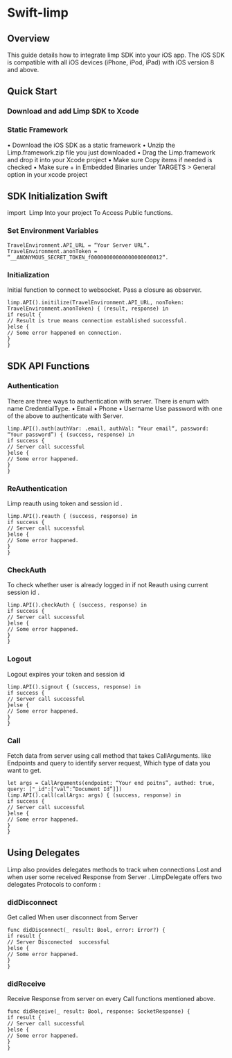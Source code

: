 
# Swift-limp

## Overview

This guide details how to integrate limp SDK into your iOS app. The iOS SDK is compatible with all iOS devices (iPhone, iPod, iPad) with iOS version 8 and above.

## Quick Start

### Download and add Limp SDK to Xcode
### Static Framework
•    Download the iOS SDK as a static framework
•    Unzip the Limp.framework.zip file you just downloaded
•    Drag the Limp.framework and drop it into your Xcode project
•    Make sure Copy items if needed is checked
•    Make sure  + in Embedded Binaries under TARGETS > General option in your xcode project

## SDK Initialization Swift

import  Limp Into your project To Access Public functions.

### Set Environment Variables 
```
TravelEnvironment.API_URL = “Your Server URL“.
TravelEnvironment.anonToken = “__ANONYMOUS_SECRET_TOKEN_f00000000000000000000012“.
```
### Initialization

Initial function to connect to websocket. Pass a closure as observer.
```
limp.API().initilize(TravelEnvironment.API_URL, nonToken: TravelEnvironment.anonToken) { (result, response) in
if result {
// Result is true means connection established successful.
}else {
// Some error happened on connection.
}
}
```

## SDK API Functions

### Authentication

There are three ways to authentication with server. There is enum with name CredentialType.
•    Email
•    Phone 
•    Username
Use password with one of the above to authenticate  with Server.

```
limp.API().auth(authVar: .email, authVal: “Your email“, password: “Your password”) { (success, response) in 
if success {
// Server call successful
}else {
// Some error happened.
}
}
```


### ReAuthentication

Limp  reauth using  token and  session id .
```
limp.API().reauth { (success, response) in
if success {
// Server call successful
}else {
// Some error happened.
}
}
```

### CheckAuth

To check whether user is already logged in  if not Reauth using current session id .

```
limp.API().checkAuth { (success, response) in
if success {
// Server call successful
}else {
// Some error happened.
}
}
```



### Logout

Logout expires your token and session id 

```
limp.API().signout { (success, response) in 
if success {
// Server call successful
}else {
// Some error happened.
}
}
```

### Call

Fetch data from server using call method that takes CallArguments. like Endpoints and query to identify server request, Which type of data you want to get.

```
let args = CallArguments(endpoint: “Your end poitns”, authed: true,
query: ["_id":["val”:”Document Id”]])
limp.API().call(callArgs: args) { (success, response) in
if success {
// Server call successful
}else {
// Some error happened.
}
}
```

## Using Delegates

Limp  also provides delegates methods to track when connections Lost and when user some received Response from Server . 
LimpDelegate offers two delegates Protocols to conform :

### didDisconnect 

Get called When user disconnect from Server 
```
func didDisconnect(_ result: Bool, error: Error?) {
if result {
// Server Disconected  successful
}else {
// Some error happened.
}
}
```

### didReceive

Receive Response  from server on every  Call functions  mentioned above. 

```
func didReceive(_ result: Bool, response: SocketResponse) {
if result {
// Server call successful
}else {
// Some error happened.
}
}
```
